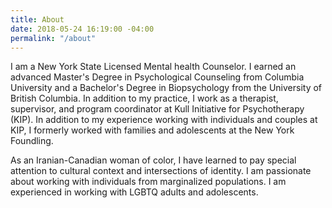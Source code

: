 ```yaml
---
title: About
date: 2018-05-24 16:19:00 -04:00
permalink: "/about"
---
```


I am a New York State Licensed Mental health Counselor. I earned an advanced Master's Degree in Psychological Counseling from Columbia University and a Bachelor's Degree in Biopsychology from the University of British Columbia. In addition to my practice, I work as a therapist, supervisor, and program coordinator at Kull Initiative for Psychotherapy (KIP). In addition to my experience working with individuals and couples at KIP, I formerly worked with families and adolescents at the New York Foundling. 

As an Iranian-Canadian woman of color, I have learned to pay special attention to cultural context and intersections of identity. I am passionate about working with individuals from marginalized populations. I am experienced in working with LGBTQ adults and adolescents. 





